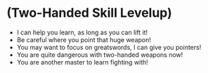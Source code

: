 # (Two-Handed Skill Levelup)

- I can help you learn, as long as you can lift it!
- Be careful where you point that huge weapon!
- You may want to focus on greatswords, I can give you pointers!
- You are quite dangerous with two-handed weapons now!
- You are another master to learn fighting with!
